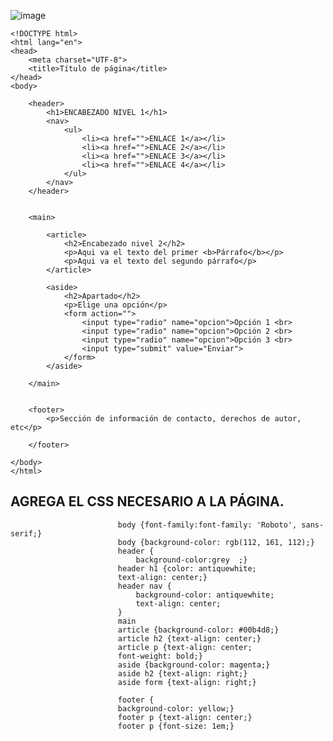 ![image](https://user-images.githubusercontent.com/91554777/165175601-f95d8714-091a-4687-a21b-70a75beae3ea.png)

    <!DOCTYPE html>
    <html lang="en">
    <head>
        <meta charset="UTF-8">
        <title>Título de página</title>
    </head>
    <body>

        <header>
            <h1>ENCABEZADO NIVEL 1</h1>
            <nav>
                <ul>
                    <li><a href="">ENLACE 1</a></li>
                    <li><a href="">ENLACE 2</a></li>
                    <li><a href="">ENLACE 3</a></li>
                    <li><a href="">ENLACE 4</a></li>
                </ul>
            </nav>
        </header>


        <main>

            <article>
                <h2>Encabezado nivel 2</h2>
                <p>Aqui va el texto del primer <b>Párrafo</b></p>
                <p>Aqui va el texto del segundo párrafo</p>
            </article>

            <aside>
                <h2>Apartado</h2>
                <p>Elige una opción</p>
                <form action="">
                    <input type="radio" name="opcion">Opción 1 <br>
                    <input type="radio" name="opcion">Opción 2 <br>
                    <input type="radio" name="opcion">Opción 3 <br>
                    <input type="submit" value="Enviar">
                </form>
            </aside>

        </main>


        <footer>
            <p>Sección de información de contacto, derechos de autor, etc</p>

        </footer>

    </body>
    </html>


## AGREGA EL CSS NECESARIO A LA PÁGINA.
                            body {font-family:font-family: 'Roboto', sans-serif;}
                            body {background-color: rgb(112, 161, 112);}
                            header {
                                background-color:grey  ;}
                            header h1 {color: antiquewhite;
                            text-align: center;}
                            header nav {
                                background-color: antiquewhite;
                                text-align: center;
                            }
                            main 
                            article {background-color: #00b4d8;}
                            article h2 {text-align: center;}
                            article p {text-align: center;
                            font-weight: bold;}
                            aside {background-color: magenta;}
                            aside h2 {text-align: right;}
                            aside form {text-align: right;}

                            footer {
                            background-color: yellow;}
                            footer p {text-align: center;}
                            footer p {font-size: 1em;}
